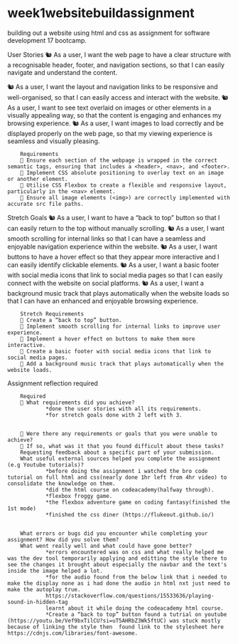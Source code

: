 # week1websitebuildassignment

building out a website using html and css as assignment for software development 17 bootcamp.

User Stories
🐿️ As a user, I want the web page to have a clear structure with a recognisable header, footer, and navigation sections, so that I can easily navigate and understand the content.

🐿️ As a user, I want the layout and navigation links to be responsive and well-organised, so that I can easily access and interact with the website.
🐿️ As a user, I want to see text overlaid on images or other elements in a visually appealing way, so that the content is engaging and enhances my browsing experience.
🐿️ As a user, I want images to load correctly and be displayed properly on the web page, so that my viewing experience is seamless and visually pleasing.

        Requirements
        🎯 Ensure each section of the webpage is wrapped in the correct semantic tags, ensuring that includes a <header>, <nav>, and <footer>.
        🎯 Implement CSS absolute positioning to overlay text on an image or another element.
        🎯 Utilise CSS Flexbox to create a flexible and responsive layout, particularly in the <nav> element.
        🎯 Ensure all image elements (<img>) are correctly implemented with accurate src file paths.

Stretch Goals
🐿️ As a user, I want to have a “back to top” button so that I can easily return to the top without manually scrolling.
🐿️ As a user, I want smooth scrolling for internal links so that I can have a seamless and enjoyable navigation experience within the website.
🐿️ As a user, I want buttons to have a hover effect so that they appear more interactive and I can easily identify clickable elements.
🐿️ As a user, I want a basic footer with social media icons that link to social media pages so that I can easily connect with the website on social platforms.
🐿️ As a user, I want a background music track that plays automatically when the website loads so that I can have an enhanced and enjoyable browsing experience.

        Stretch Requirements
        🏹 Create a “back to top” button.
        🏹 Implement smooth scrolling for internal links to improve user experience.
        🏹 Implement a hover effect on buttons to make them more interactive.
        🏹 Create a basic footer with social media icons that link to social media pages.
        🏹 Add a background music track that plays automatically when the website loads.

Assignment reflection required

        Required
        🎯 What requirements did you achieve?
                *done the user stories with all its requirements.
                *for stretch goals done with 2 left with 3.


        🎯 Were there any requirements or goals that you were unable to achieve?
        🎯 If so, what was it that you found difficult about these tasks?
        Requesting feedback about a specific part of your submission.
        What useful external sources helped you complete the assignment (e.g Youtube tutorials)?
                *before doing the assignment i watched the bro code tutorial on full html and css(nearly done 1hr left from 4hr video) to consolidate the knowledge on them.
                *did the html course on codeacademy(halfway through).
                *flexbox froggy game.
                *the flexbox adventure game on coding fantasy(finished the 1st mode)
                *finished the css diner (https://flukeout.github.io/)


        What errors or bugs did you encounter while completing your assignment? How did you solve them?
        What went really well and what could have gone better?
                *errors encountered was on css and what really helped me was the dev tool temporarily applying and editting the style there to see the changes it brought about especially the navbar and the text's inside the image helped a lot.
                *for the audio found from the below link that i needed to make the display none as i had done the audio in html nxt just need to make the autoplay true.
                https://stackoverflow.com/questions/15533636/playing-sound-in-hidden-tag
                learnt about it while doing the codeacademy html course.
                *Create a “back to top” button found a tutrial on youtube (https://youtu.be/Vef9bxTilCU?si=uT5AHRbZ3Wk5ftUC) was stuck mostly because of linking the style then  found link to the stylesheet here https://cdnjs.com/libraries/font-awesome.

